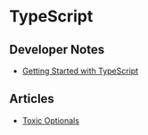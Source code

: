 # TypeScript

## Developer Notes

* [Getting Started with TypeScript](Getting-Started.md)

## Articles

* [Toxic Optionals](https://dev.to/latobibor/toxic-optionals-typescript-55bj)
